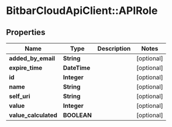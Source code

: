 # BitbarCloudApiClient::APIRole

## Properties
Name | Type | Description | Notes
------------ | ------------- | ------------- | -------------
**added_by_email** | **String** |  | [optional] 
**expire_time** | **DateTime** |  | [optional] 
**id** | **Integer** |  | [optional] 
**name** | **String** |  | [optional] 
**self_uri** | **String** |  | [optional] 
**value** | **Integer** |  | [optional] 
**value_calculated** | **BOOLEAN** |  | [optional] 


